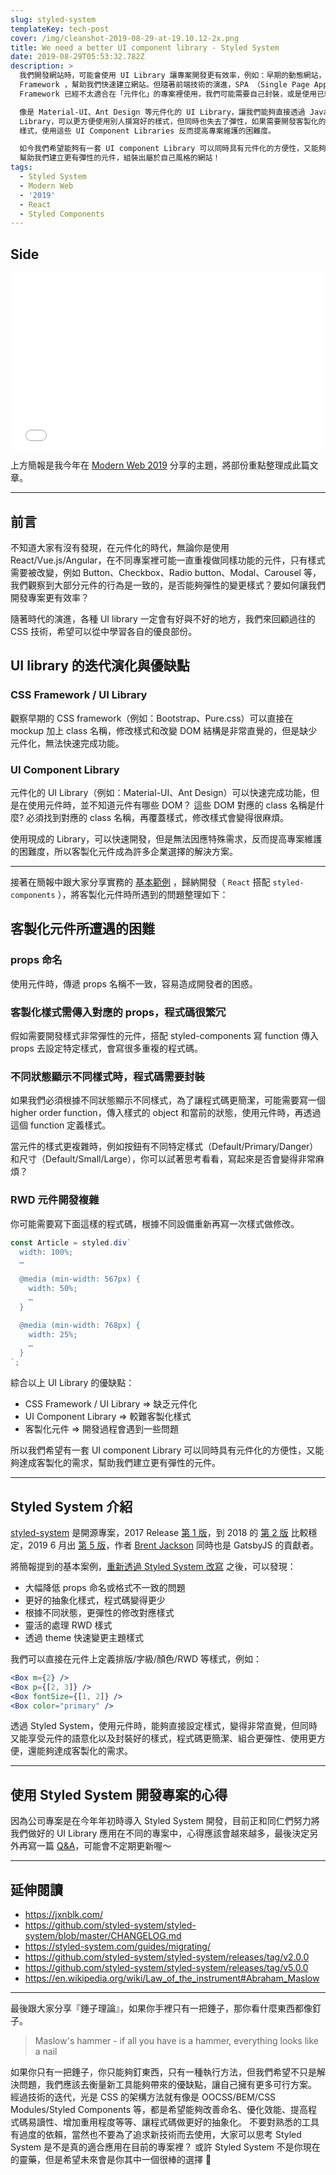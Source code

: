 ```yaml
---
slug: styled-system
templateKey: tech-post
cover: /img/cleanshot-2019-08-29-at-19.10.12-2x.png
title: We need a better UI component library - Styled System
date: 2019-08-29T05:53:32.782Z
description: >
  我們開發網站時，可能會使用 UI Library 讓專案開發更有效率，例如：早期的動態網站，透過 Bootstrap 或是 Pure CSS 等 CSS
  Framework ，幫助我們快速建立網站。但隨著前端技術的演進，SPA （Single Page Application）架構興起，這些 CSS
  Framework 已經不太適合在「元件化」的專案裡使用，我們可能需要自己封裝，或是使用已經封裝好的 UI Library。

  像是 Material-UI、Ant Design 等元件化的 UI Library，讓我們能夠直接透過 JavaScript 套用 UI
  Library，可以更方便使用別人撰寫好的樣式，但同時也失去了彈性，如果需要開發客製化的網站，我們不再像以前可以直接的修改 HTML 結構或是 CSS
  樣式，使用這些 UI Component Libraries 反而提高專案維護的困難度。

  如今我們希望能夠有一套 UI component Library 可以同時具有元件化的方便性，又能夠達成客製化的需求，透過 Styled System
  幫助我們建立更有彈性的元件，組裝出屬於自己風格的網站！
tags:
  - Styled System
  - Modern Web
  - '2019'
  - React
  - Styled Components
---
```

## Side

<div style="left: 0; width: 100%; height: 0; position: relative; padding-bottom: 56.1972%;"><iframe src="//speakerdeck.com/player/d19639e8f6744ffa834c67f4640f815c" style="border: 0; top: 0; left: 0; width: 100%; height: 100%; position: absolute;" allowfullscreen scrolling="no" allow="encrypted-media"></iframe></div>

上方簡報是我今年在 [Modern Web 2019](https://modernweb.tw/2019/agenda.html) 分享的主題，將部份重點整理成此篇文章。

---

## 前言
不知道大家有沒有發現，在元件化的時代，無論你是使用 React/Vue.js/Angular，在不同專案裡可能一直重複做同樣功能的元件，只有樣式需要被改變，例如 Button、Checkbox、Radio button、Modal、Carousel 等，我們觀察到大部分元件的行為是一致的，是否能夠彈性的變更樣式？要如何讓我們開發專案更有效率？

隨著時代的演進，各種 UI library 一定會有好與不好的地方，我們來回顧過往的 CSS 技術，希望可以從中學習各自的優良部份。

## UI library 的迭代演化與優缺點

### CSS Framework / UI Library
觀察早期的 CSS framework（例如：Bootstrap、Pure.css）可以直接在 mockup 加上 class 名稱，修改樣式和改變 DOM 結構是非常直覺的，但是缺少元件化，無法快速完成功能。

### UI Component Library
元件化的 UI Library（例如：Material-UI、Ant Design）可以快速完成功能，但是在使用元件時，並不知道元件有哪些 DOM？ 這些 DOM 對應的 class 名稱是什麼? 必須找到對應的 class 名稱，再覆蓋樣式，修改樣式會變得很麻煩。

使用現成的 Library，可以快速開發，但是無法因應特殊需求，反而提高專案維護的困難度，所以客製化元件成為許多企業選擇的解決方案。

---

接著在簡報中跟大家分享實務的 [基本範例](https://speakerdeck.com/annasu/we-need-a-better-ui-component-library-styled-system?slide=34) ，歸納開發（ `React` 搭配 `styled-components` ），將客製化元件時所遇到的問題整理如下：

## 客製化元件所遭遇的困難
### props 命名
  使用元件時，傳遞 props 名稱不一致，容易造成開發者的困惑。
### 客製化樣式需傳入對應的 props，程式碼很繁冗
  假如需要開發樣式非常彈性的元件，搭配 styled-components 寫 function 傳入 props 去設定特定樣式，會寫很多重複的程式碼。

### 不同狀態顯示不同樣式時，程式碼需要封裝
  如果我們必須根據不同狀態顯示不同樣式，為了讓程式碼更簡潔，可能需要寫一個 higher order function，傳入樣式的 object 和當前的狀態，使用元件時，再透過這個 function 定義樣式。

  當元件的樣式更複雜時，例如按鈕有不同特定樣式（Default/Primary/Danger）和尺寸（Default/Small/Large），你可以試著思考看看，寫起來是否會變得非常麻煩？

### RWD 元件開發複雜
  你可能需要寫下面這樣的程式碼，根據不同設備重新再寫一次樣式做修改。

```javascript
const Article = styled.div`
  width: 100%;
  …

  @media (min-width: 567px) {
    width: 50%;
    …
  }

  @media (min-width: 768px) {
    width: 25%;
    …
  }
`;
```

綜合以上 UI Library 的優缺點：

- CSS Framework / UI Library => 缺乏元件化
- UI Component Library => 較難客製化樣式
- 客製化元件 => 開發過程會遇到一些問題

所以我們希望有一套 UI component Library 可以同時具有元件化的方便性，又能夠達成客製化的需求，幫助我們建立更有彈性的元件。

---

## Styled System 介紹
[styled-system](https://github.com/styled-system/styled-system) 是開源專案，2017 Release [第 1 版](https://github.com/styled-system/styled-system/releases/tag/v1.0.0)，到 2018 的 [第 2 版](https://github.com/styled-system/styled-system/releases/tag/v2.0.0) 比較穩定，2019 6 月出 [第 5 版](https://github.com/styled-system/styled-system/releases/tag/v2.0.0)，作者 [Brent Jackson](https://twitter.com/jxnblk) 同時也是 GatsbyJS 的貢獻者。

將簡報提到的基本案例，[重新透過 Styled System 改寫](https://speakerdeck.com/annasu/we-need-a-better-ui-component-library-styled-system?slide=68) 之後，可以發現：

- 大幅降低 props 命名或格式不一致的問題
- 更好的抽象化樣式，程式碼變得更少
- 根據不同狀態，更彈性的修改對應樣式
- 靈活的處理 RWD 樣式
- 透過 theme 快速變更主題樣式

我們可以直接在元件上定義排版/字級/顏色/RWD 等樣式，例如：

```jsx
<Box m={2} />
<Box p={[2, 3]} />
<Box fontSize={[1, 2]} />
<Box color="primary" />
```

透過 Styled System，使用元件時，能夠直接設定樣式，變得非常直覺，但同時又能享受元件的語意化以及封裝好的樣式，程式碼更簡潔、組合更彈性、使用更方便，還能夠達成客製化的需求。

---

## 使用 Styled System 開發專案的心得
因為公司專案是在今年年初時導入 Styled System 開發，目前正和同仁們努力將我們做好的 UI Library 應用在不同的專案中，心得應該會越來越多，最後決定另外再寫一篇 [Q&A](https://anna-su.com/tech/styled-system-q-a/)，可能會不定期更新喔～

---
## 延伸閱讀
- https://jxnblk.com/
- https://github.com/styled-system/styled-system/blob/master/CHANGELOG.md
- https://styled-system.com/guides/migrating/
- https://github.com/styled-system/styled-system/releases/tag/v2.0.0
- https://github.com/styled-system/styled-system/releases/tag/v5.0.0
- https://en.wikipedia.org/wiki/Law_of_the_instrument#Abraham_Maslow

---
最後跟大家分享『錘子理論』，如果你手裡只有一把錘子，那你看什麼東西都像釘子。
> Maslow's hammer - if all you have is a hammer, everything looks like a nail

如果你只有一把錘子，你只能夠釘東西，只有一種執行方法，但我們希望不只是解決問題，我們應該去衡量新工具能夠帶來的優缺點，讓自己擁有更多可行方案。
經過技術的迭代，光是 CSS 的架構方法就有像是 OOCSS/BEM/CSS Modules/Styled Components 等，都是希望能夠改善命名、優化效能、提高程式碼易讀性、增加重用程度等等、讓程式碼做更好的抽象化。
不要對熟悉的工具有過度的依賴，當然也不要為了追求新技術而去使用，大家可以思考 Styled System 是不是真的適合應用在目前的專案裡？ 或許 Styled System 不是你現在的靈藥，但是希望未來會是你其中一個很棒的選擇 🤠


